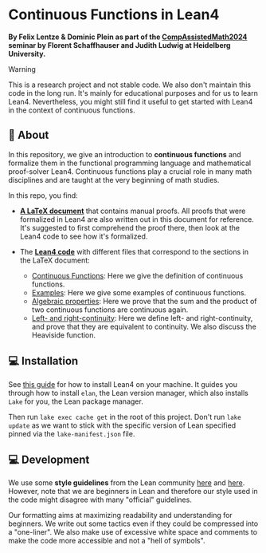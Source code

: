 # Continuous Functions in Lean4

__By Felix Lentze & Dominic Plein as part of the [CompAssistedMath2024](https://github.com/matematiflo/CompAssistedMath2024) seminar by Florent Schaffhauser and Judith Ludwig at Heidelberg University.__

> [!warning]
> This is a research project and not stable code. We also don't maintain this code in the long run. It's mainly for educational purposes and for us to learn Lean4. Nevertheless, you might still find it useful to get started with Lean4 in the context of continuous functions.


## 🌟 About

In this repository, we give an introduction to **continuous functions** and formalize them in the functional programming language and mathematical proof-solver Lean4. Continuous functions play a crucial role in many math disciplines and are taught at the very beginning of math studies.

In this repo, you find:

- [**A LaTeX document**](./HandProof/main.pdf) that contains manual proofs. All proofs that were formalized in Lean4 are also written out in this document for reference. It's suggested to first comprehend the proof there, then look at the Lean4 code to see how it's formalized.

- The [**Lean4 code**](./Continuity/) with different files that correspond to the sections in the LaTeX document:
  - [Continuous Functions](./Continuity/continuous.lean): Here we give the definition of continuous functions.
  - [Examples](./Continuity/examples.lean): Here we give some examples of continuous functions.
  - [Algebraic properties](./Continuity/algebraic.lean): Here we prove that the sum and the product of two continuous functions are continuous again.
  - [Left- and right-continuity](./Continuity/leftright.lean): Here we define left- and right-continuity, and prove that they are equivalent to continuity. We also discuss the Heaviside function.


## 💻 Installation

See [this guide](https://lean-lang.org/lean4/doc/setup.html) for how to install Lean4 on your machine. It guides you through how to install `elan`, the Lean version manager, which also installs `Lake` for you, the Lean package manager.

Then run `lake exec cache get` in the root of this project. Don't run `lake update` as we want to stick with the specific version of Lean specified pinned via the `lake-manifest.json` file.


## 💻 Development

We use some **style guidelines** from the Lean community [here](https://leanprover-community.github.io/contribute/style.html) and [here](https://leanprover-community.github.io/contribute/doc.html). However, note that we are beginners in Lean and therefore our style used in the code might disagree with many "official" guidelines.

Our formatting aims at maximizing readability and understanding for beginners. We write out some tactics even if they could be compressed into a "one-liner". We also make use of excessive white space and comments to make the code more accessible and not a "hell of symbols".
